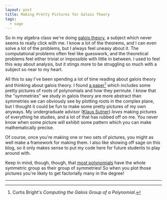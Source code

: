 ```yaml
---
layout: post
title: Making Pretty Pictures for Galois Theory
tags:
  - sage
---
```


So in my algebra class we're doing [galois theory][1], a subject which 
never seems to really click with me. I know a lot of the theorems, and 
I can even solve a lot of the problems, but I always feel uneasy about it.
The computational problems often feel like guesswork, and the theoretical 
problems feel either trivial or impossible with little in between. I used to
feel this way about analysis, but it stings more to be struggling so much with
a subject so near to my heart.

All this to say I've been spending a lot of time reading about galois theory
and thinking about galois theory. I found [a paper][2][^1] which includes some
pretty pictures of roots of polynomials and how they permute. I know that the
"symmetries" we study in galois theory are more abstract than symmetries we
can obviously see by plotting roots in the complex plane, but I thought it
could be fun to make some pretty pictures of my own anyways. My undergraduate
advisor ([Klaus Sutner][3]) _loves_ making pictures of everything he studies, and
a lot of that has rubbed off on me. You never know when some picture will 
exhibit some pattern which you can make mathematically precise.

Of course, once you're making one or two sets of pictures, you might as well 
make a framework for making them. I also like showing off sage on this blog,
so it only makes sense to put my code here for future students to play around with.

Keep in mind, though, though, that [most polynomials][4] have the whole symmetric
group as their group of symmetries! So when you plot those pictures you're 
likely to get factorially many in the degree!

<div class="linked_auto">
<script type="text/x-sage">
R.<x> = QQ[x]

def draw_arrow(p1,p2):
    """
    Draw a curved arrow connectiong two points
    

    @param p1 the tail of the arrow
    @param p2 the head of the arrow
    @return: a plot of the arrow

    """

    path = [p1, (p1+p2)/2 + (p2 - p1) * I / 3, p2]
    path = [(p.real(),p.imag()) for p in path]

    return arrow2d(path=[path], aspect_ratio=1)

def draw_all_actions(f):
    """
    Draw the action of each sigma in gal(f) on the roots of f
    

    @param f a polynomial whose galois group we want to study

    """
    f = R(f)

    # get the galois group of f
    K.<a> = f.splitting_field()
    G = K.galois_group()

    # get the roots of f in K
    roots = f.roots(multiplicities=False, ring=K)

    # fix an embedding K --> CC
    toCC = K.embeddings(CC)[0]

    # the basic plot of all the points we're drawing on
    pts = list_plot([(toCC(r).real(), toCC(r).imag()) for r in roots], size=30, aspect_ratio=1)

    # actually draw all of the pretty pictures
    for g in G:
        # turn g into a field homomorphism
        g = g.as_hom()

        out = pts
        for r in roots:
            out += draw_arrow(toCC(r), toCC(g(r)))
        show(out)

@interact
def _(f=input_box(x^2+1, width=20, label="$f$"), auto_update=False):
    f = R(f)
    draw_all_actions(f)
</script>
</div>

---

[^1]:
    Curtis Bright's _Computing the Galois Group of a Polynomial_.


[1]: https://en.wikipedia.org/wiki/Galois_theory
[2]: https://cs.uwaterloo.ca/~cbright/reports/computing-galois-group.pdf
[3]: www.cs.cmu.edu/~sutner/
[4]: https://mathoverflow.net/questions/58397/the-galois-group-of-a-random-polynomial
